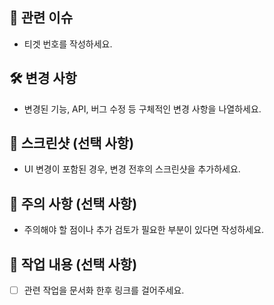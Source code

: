 ## 🔗 관련 이슈

- 티겟 번호를 작성하세요.

## 🛠 변경 사항

- 변경된 기능, API, 버그 수정 등 구체적인 변경 사항을 나열하세요.

## 📸 스크린샷 (선택 사항)

- UI 변경이 포함된 경우, 변경 전후의 스크린샷을 추가하세요.

## 🚨 주의 사항 (선택 사항)

- 주의해야 할 점이나 추가 검토가 필요한 부분이 있다면 작성하세요.

## 📝 작업 내용 (선택 사항)

- [ ] 관련 작업을 문서화 한후 링크를 걸어주세요.
